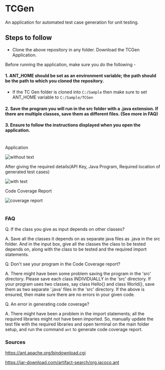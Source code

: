 # TCGen
An application for automated test case generation for unit testing. 

## Steps to follow 

- Clone the above repository in any folder. Download the TCGen Application. 

Before running the application, make sure you do the following - 

#### 1. ANT_HOME should be set as an environment variable; the path should be the path to which you cloned the repository. 
- If the TC Gen folder is cloned into ```C:/Sample``` then make sure to set ANT_HOME variable to ```C:/Sample/TCGen```

#### 2. Save the program you will run in the src folder with a .java extension. If there are multiple classes, save them as different files. (See more in FAQ)

#### 3. Ensure to follow the instructions displayed when you open the application.

#
Application

![without text](https://github.com/Sreya-C/TCGen/assets/98732604/c606caaf-b0af-4269-b580-53cd7dc49f04)

After giving the required details(API Key, Java Program, Required location of generated test cases)

![with text](https://github.com/Sreya-C/TCGen/assets/98732604/f444c9a6-3270-447a-9ced-c472151ddb61)

Code Coverage Report

![coverage report](https://github.com/Sreya-C/TCGen/assets/98732604/52da443e-3f04-4fa2-a325-528e7bea87d0)

# 

### FAQ

  Q. If the class you give as input depends on other classes?

  A. Save all the classes it depends on as separate java files as <classname>.java in the src folder. And in the input box, give all the classes the class to be tested depends on, along with the class to be tested and the required import statements.

  Q. Don't see your program in the Code Coverage report?

  A. There might have been some problem saving the program in the 'src' directory. Please save each class INDIVIDUALLY in the 'src' directory. If your program uses two classes, say class Hello{} and class World{}, save them as two separate '.java' files in the 'src' directory. 
If the above is ensured, then make sure there are no errors in your given code. 

  Q. An error in generating code coverage?

  A. There might have been a problem in the import statements; all the required libraries might not have been imported. So, manually update the test file with the required libraries and open terminal on the main folder setup, and run the command ```ant``` to generate code coverage report. 


### Sources

  https://ant.apache.org/bindownload.cgi
  
  https://jar-download.com/artifact-search/org.jacoco.ant
  
